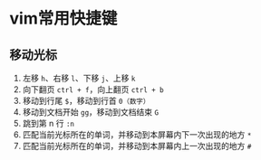 # vim常用快捷键   

## 移动光标   
1. 左移 `h`、右移 `l`、下移 `j`、上移 `k`   
2. 向下翻页 `ctrl + f`，向上翻页 `ctrl + b`   
3. 移动到行尾 `$`，移动到行首 `0（数字）`   
4. 移动到文档开始 `gg`，移动到文档结束 `G`   
5. 跳到第 n 行 `:n`   
6. 匹配当前光标所在的单词，并移动到本屏幕内下一次出现的地方 `*`   
7. 匹配当前光标所在的单词，并移动到本屏幕内上一次出现的地方 `#`   

